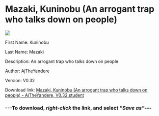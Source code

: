 # Mazaki, Kuninobu (An arrogant trap who talks down on people)

<img src = "https://raw.githubusercontent.com/Arbiter1223/Daigaku-Gurashi-Custom-Students/master/Students/Files/Mazaki%2C%20Kuninobu%20(An%20arrogant%20trap%20who%20talks%20down%20on%20people).png">

First Name: Kuninobu

Last Name: Mazaki

Description: An arrogant trap who talks down on people

Author: AjTheYandere

Version: V0.32

Download link: <a href="https://raw.githubusercontent.com/Arbiter1223/Daigaku-Gurashi-Custom-Students/master/Students/Files/Mazaki%2C%20Kuninobu%20(An%20arrogant%20trap%20who%20talks%20down%20on%20people)%20-%20AjTheYandere%2C%20V0.32.student">Mazaki, Kuninobu (An arrogant trap who talks down on people) - AjTheYandere, V0.32.student</a>

### ---**To download, _right-click_ the link, and select _"Save as"_**---
